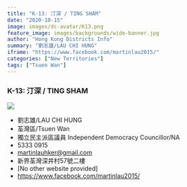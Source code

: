 ```yaml
---
title: "K-13: 汀深 / TING SHAM"
date: "2020-10-15"
image: images/dc-avatar/K13.png
feature_image: images/backgrounds/wide-banner.jpg
author: "Hong Kong Districts Info"
summary: "劉志雄/LAU CHI HUNG"
iframe: "https://www.facebook.com/martinlau2015/"
categories: ["New Territories"]
tags: ["Tsuen Wan"]
---
```


### K-13: 汀深 / TING SHAM  
![](/images/dc-avatar/K13.png)  

 - 劉志雄/LAU CHI HUNG  
 - 荃灣區/Tsuen Wan  
 - 獨立民主派區議員 Independent Democracy Councillor/NA  
 - 5333 0915  
 - martinlauhker@gmail.com  
 - 新界荃灣深井村57號二樓  
 - [No other website provided]  
 - https://www.facebook.com/martinlau2015/
